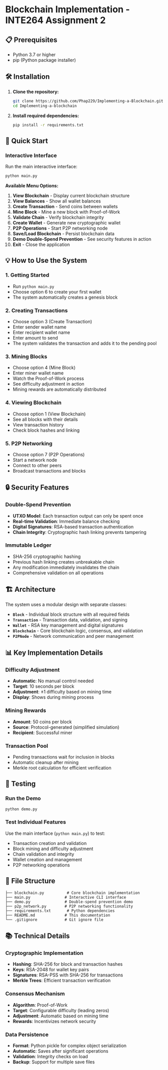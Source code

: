 # Blockchain Implementation - INTE264 Assignment 2


## 📋 Prerequisites

- Python 3.7 or higher
- pip (Python package installer)

## 🛠️ Installation

1. **Clone the repository:**
   ```bash
   git clone https://github.com/Phap229/Implementing-a-Blockchain.git
   cd Implementing-a-blockchain
   ```

2. **Install required dependencies:**
   ```bash
   pip install -r requirements.txt
   ```

## 🚀 Quick Start

### Interactive Interface 
Run the main interactive interface:
```bash
python main.py
```

**Available Menu Options:**
1. **View Blockchain** - Display current blockchain structure
2. **View Balances** - Show all wallet balances
3. **Create Transaction** - Send coins between wallets
4. **Mine Block** - Mine a new block with Proof-of-Work
5. **Validate Chain** - Verify blockchain integrity
6. **Create Wallet** - Generate new cryptographic wallet
7. **P2P Operations** - Start P2P networking node
8. **Save/Load Blockchain** - Persist blockchain data
9. **Demo Double-Spend Prevention** - See security features in action
10. **Exit** - Close the application


## 💡 How to Use the System

### 1. **Getting Started**
- Run `python main.py`
- Choose option 6 to create your first wallet
- The system automatically creates a genesis block

### 2. **Creating Transactions**
- Choose option 3 (Create Transaction)
- Enter sender wallet name
- Enter recipient wallet name
- Enter amount to send
- The system validates the transaction and adds it to the pending pool

### 3. **Mining Blocks**
- Choose option 4 (Mine Block)
- Enter miner wallet name
- Watch the Proof-of-Work process
- See difficulty adjustment in action
- Mining rewards are automatically distributed

### 4. **Viewing Blockchain**
- Choose option 1 (View Blockchain)
- See all blocks with their details
- View transaction history
- Check block hashes and linking

### 5. **P2P Networking**
- Choose option 7 (P2P Operations)
- Start a network node
- Connect to other peers
- Broadcast transactions and blocks

## 🔒 Security Features

### **Double-Spend Prevention**
- **UTXO Model**: Each transaction output can only be spent once
- **Real-time Validation**: Immediate balance checking
- **Digital Signatures**: RSA-based transaction authentication
- **Chain Integrity**: Cryptographic hash linking prevents tampering

### **Immutable Ledger**
- SHA-256 cryptographic hashing
- Previous hash linking creates unbreakable chain
- Any modification immediately invalidates the chain
- Comprehensive validation on all operations

## 🏗️ Architecture

The system uses a modular design with separate classes:

- **`Block`** - Individual block structure with all required fields
- **`Transaction`** - Transaction data, validation, and signing
- **`Wallet`** - RSA key management and digital signatures
- **`Blockchain`** - Core blockchain logic, consensus, and validation
- **`P2PNode`** - Network communication and peer management

## 📊 Key Implementation Details

### **Difficulty Adjustment**
- **Automatic**: No manual control needed
- **Target**: 10 seconds per block
- **Adjustment**: ±1 difficulty based on mining time
- **Display**: Shows during mining process

### **Mining Rewards**
- **Amount**: 50 coins per block
- **Source**: Protocol-generated (simplified simulation)
- **Recipient**: Successful miner

### **Transaction Pool**
- Pending transactions wait for inclusion in blocks
- Automatic cleanup after mining
- Merkle root calculation for efficient verification

## 🧪 Testing

### **Run the Demo**
```bash
python demo.py
```

### **Test Individual Features**
Use the main interface (`python main.py`) to test:
- Transaction creation and validation
- Block mining and difficulty adjustment
- Chain validation and integrity
- Wallet creation and management
- P2P networking operations

## 📁 File Structure

```
├── blockchain.py          # Core blockchain implementation
├── main.py               # Interactive CLI interface
├── demo.py               # Double-spend prevention demo
├── p2p_network.py        # P2P networking functionality
├── requirements.txt       # Python dependencies
├── README.md             # This documentation
└── .gitignore            # Git ignore file 
```


## 📚 Technical Details

### **Cryptographic Implementation**
- **Hashing**: SHA-256 for block and transaction hashes
- **Keys**: RSA-2048 for wallet key pairs
- **Signatures**: RSA-PSS with SHA-256 for transactions
- **Merkle Trees**: Efficient transaction verification

### **Consensus Mechanism**
- **Algorithm**: Proof-of-Work
- **Target**: Configurable difficulty (leading zeros)
- **Adjustment**: Automatic based on mining time
- **Rewards**: Incentivizes network security

### **Data Persistence**
- **Format**: Python pickle for complex object serialization
- **Automatic**: Saves after significant operations
- **Validation**: Integrity checks on load
- **Backup**: Support for multiple save files



